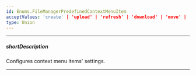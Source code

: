 ```yaml
---
id: Enums.FileManagerPredefinedContextMenuItem
acceptValues: 'create' | 'upload' | 'refresh' | 'download' | 'move' | 'copy' | 'rename' | 'delete'
type: Union
---
```

---
##### shortDescription
Configures context menu items' settings.

---
<!--
dxFileManagerContextMenu.items(api-reference/_hidden/dxFileManagerContextMenu/items/items.md)
dxFileManagerContextMenuItem.name(api-reference/_hidden/dxFileManagerContextMenuItem/name.md)
-->